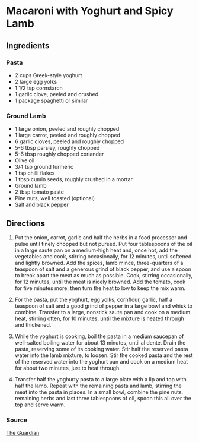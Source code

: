 # Macaroni with Yoghurt and Spicy Lamb

## Ingredients

### Pasta

- 2 cups Greek-style yoghurt
- 2 large egg yolks
- 1 1/2 tsp cornstarch
- 1 garlic clove, peeled and crushed
- 1 package spaghetti or similar

### Ground Lamb

- 1 large onion, peeled and roughly chopped
- 1 large carrot, peeled and roughly chopped
- 6 garlic cloves, peeled and roughly chopped
- 5-6 tbsp parsley, roughly chopped
- 5-6 tbsp roughly chopped coriander
- Olive oil
- 3/4 tsp ground turmeric
- 1 tsp chilli flakes
- 1 tbsp cumin seeds, roughly crushed in a mortar
- Ground lamb
- 2 tbsp tomato paste
- Pine nuts, well toasted (optional)
- Salt and black pepper

## Directions

1. Put the onion, carrot, garlic and half the herbs in a food processor and
   pulse until finely chopped but not pureed. Put four tablespoons of the oil
   in a large saute pan on a medium-high heat and, once hot, add the vegetables
   and cook, stirring occasionally, for 12 minutes, until softened and lightly
   browned. Add the spices, lamb mince, three-quarters of a teaspoon of salt
   and a generous grind of black pepper, and use a spoon to break apart the
   meat as much as possible. Cook, stirring occasionally, for 12 minutes, until
   the meat is nicely browned. Add the tomato, cook for five minutes more, then
   turn the heat to low to keep the mix warm.

1. For the pasta, put the yoghurt, egg yolks, cornflour, garlic, half a
   teaspoon of salt and a good grind of pepper in a large bowl and whisk to
   combine. Transfer to a large, nonstick saute pan and cook on a medium heat,
   stirring often, for 10 minutes, until the mixture is heated through and
   thickened.

1. While the yoghurt is cooking, boil the pasta in a medium saucepan of
   well-salted boiling water for about 13 minutes, until al dente. Drain the
   pasta, reserving some of its cooking water. Stir half the reserved pasta
   water into the lamb mixture, to loosen. Stir the cooked pasta and the rest
   of the reserved water into the yoghurt pan and cook on a medium heat for
   about two minutes, just to heat through.

1. Transfer half the yoghurty pasta to a large plate with a lip and top with
   half the lamb. Repeat with the remaining pasta and lamb, stirring the meat
   into the pasta in places. In a small bowl, combine the pine nuts, remaining
   herbs and last three tablespoons of oil, spoon this all over the top and
   serve warm.

### Source

[The Guardian](https://www.theguardian.com/food/2021/jan/23/yotam-ottolenghi-recipes-for-comfort-food-spicy-lamb-macaroni-sabih-hummus-tapioca-coconut-bowl)
